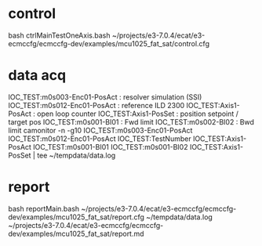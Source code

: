 
# control
bash ctrlMainTestOneAxis.bash ~/projects/e3-7.0.4/ecat/e3-ecmccfg/ecmccfg-dev/examples/mcu1025_fat_sat/control.cfg 

# data acq

IOC_TEST:m0s003-Enc01-PosAct  : resolver simulation (SSI)
IOC_TEST:m0s012-Enc01-PosAct  : reference ILD 2300
IOC_TEST:Axis1-PosAct         : open loop counter
IOC_TEST:Axis1-PosSet         : position setpoint / target pos
IOC_TEST:m0s001-BI01          : Fwd limit
IOC_TEST:m0s002-BI02          : Bwd limit 
camonitor -n -g10 IOC_TEST:m0s003-Enc01-PosAct IOC_TEST:m0s012-Enc01-PosAct IOC_TEST:TestNumber IOC_TEST:Axis1-PosAct  IOC_TEST:m0s001-BI01 IOC_TEST:m0s001-BI02 IOC_TEST:Axis1-PosSet | tee ~/tempdata/data.log

# report
bash reportMain.bash ~/projects/e3-7.0.4/ecat/e3-ecmccfg/ecmccfg-dev/examples/mcu1025_fat_sat/report.cfg ~/tempdata/data.log ~/projects/e3-7.0.4/ecat/e3-ecmccfg/ecmccfg-dev/examples/mcu1025_fat_sat/report.md
